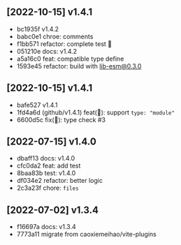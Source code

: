 ## [2022-10-15] v1.4.1

- bc1935f v1.4.2
- babc0e1 chroe: comments
- f1bb571 refactor: complete test 🚀
- 051210e docs: v1.4.2
- a5a16c0 feat: compatible type define
- 1593e45 refactor: build with lib-esm@0.3.0

## [2022-10-15] v1.4.1

- bafe527 v1.4.1
- 1fd4a6d (github/v1.4.1) feat(🌱): support `type: "module"`
- 6600d5c fix(🐞): type check  #3

## [2022-07-15] v1.4.0

- dbaff13 docs: v1.4.0
- cfc0da2 feat: add test
- 8baa83b test: v1.4.0
- df034e2 refactor: better logic
- 2c3a23f chore: `files`

## [2022-07-02] v1.3.4

- f16697a docs: v1.3.4
- 7773a11 migrate from caoxiemeihao/vite-plugins
